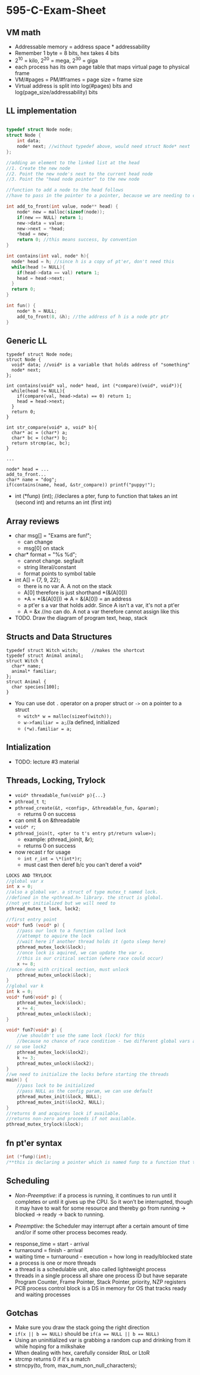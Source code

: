 # 595-C-Exam-Sheet

## VM math
- Addressable memory = address space * addressability
- Remember 1 byte = 8 bits, hex takes 4 bits
- 2<sup>10</sup> = kilo, 2<sup>20</sup> = mega, 2<sup>30</sup> = giga
- each process has its own page table that maps virtual page to physical frame
- VM/#pages = PM/#frames = page size = frame size
- Virtual address is split into log(#pages) bits and log(page_size/addressability) bits

## LL implementation
``` c 

typedef struct Node node;
struct Node {
	int data;
	node* next; //without typedef above, would need struct Node* next
};

//adding an element to the linked list at the head
//1. Create the new node
//2. Point the new node's next to the current head node
//3. Point the "head node pointer" to the new node

//function to add a node to the head follows
//have to pass in the pointer to a pointer, because we are needing to change head in a pass-by-reference fashion

int add_to_front(int value, node** head) {
	node* new = malloc(sizeof(node));
	if(new == NULL) return 1;
	new->data = value;
	new->next = *head;
	*head = new;
	return 0; //this means success, by convention
}

int contains(int val, node* h){
  node* head = h; //since h is a copy of pt'er, don't need this
  while(head != NULL){
    if(head->data == val) return 1;
    head = head->next;
  }
  return 0;
}

int fun() {
	node* h = NULL;
	add_to_front(8, &h); //the address of h is a node ptr ptr
}
```

## Generic LL
```
typedef struct Node node;
struct Node {
  void* data; //void* is a variable that holds address of "something"
  node* next;
};

int contains(void* val, node* head, int (*compare)(void*, void*)){
  while(head != NULL){
    if(compare(val, head->data) == 0) return 1;
    head = head->next;
  }
  return 0;
}

int str_compare(void* a, void* b){
  char* ac = (char*) a;
  char* bc = (char*) b;
  return strcmp(ac, bc);
}

...

node* head = ...
add_to_front...
char* name = "dog";
if(contains(name, head, &str_compare)) printf("puppy!");
```

- int (*funp) (int); //declares a pter, funp to function that takes an int (second int) and returns an int (first int)

## Array reviews
- char msg[] = "Exams are fun!";
  - can change
  - msg[0] on stack
- char* format = "%s %d";
  - cannot change. segfault
  - string literal/constant
  - format points to symbol table
- int A[] = {7, 9, 22};
  - there is no var A. A not on the stack
  - A[0] therefore is just shorthand *(&(A[0]))
  - *A = *(&(A[0])) => A = &(A[0]) = an address
  - a pt'er s a var that holds addr. Since A isn't a var, it's not a pt'er
  - A = &x //no can do. A not a var therefore cannot assign like this
- TODO. Draw the diagram of program text, heap, stack

## Structs and Data Structures
```
typedef struct Witch witch;     //makes the shortcut
typedef struct Animal animal;
struct Witch {
  char* name;
  animal* familiar;
};
struct Animal {
  char species[100];
}
```
- You can use dot `.` operator on a proper struct or `->` on a pointer to a struct
  - `witch* w = malloc(sizeof(witch));`
  - `w->familiar = a;`//a defined, initialized
  - `(*w).familiar = a;`

## Intialization
- TODO: lecture #3 material

## Threads, Locking, Trylock
- `void* threadable_fun(void* p){...}`
- `pthread_t t`;
- `pthread_create(&t, <config>, &threadable_fun, &param);`
  - returns 0 on success
- can omit & on &threadable
- `void* r`;
- `pthread_join(t, <pter to t's entry pt/return value>);`
  - example: pthread_join(t, &r);
  - returns 0 on success
- now recast r for usage
  - `int r_int = \*(int*)r`;
  - must cast then deref b/c you can't deref a void*
``` c
LOCKS AND TRYLOCK
//global var x
int x = 0;
//also a global var. a struct of type mutex_t named lock. 
//defined in the <pthread.h> library. the struct is global.
//not yet initialized but we will need to
pthread_mutex_t lock, lock2;

//first entry point
void* fun5 (void* p) {
	//pass our lock to a function called lock
	//attempt to aquire the lock 
	//wait here if another thread holds it (goto sleep here)
	pthread_mutex_lock(&lock);
	//once lock is aquired, we can update the var x. 
	//this is our critical section (where race could occur)
	x += 8;
//once done with critical section, must unlock
	pthread_mutex_unlock(&lock);
}
//global var k
int k = 0;
void* fun6(void* p) {
	pthread_mutex_lock(&lock);
	x += 4;
	pthread_mutex_unlock(&lock);
}

void* fun7(void* p) {
	//we shouldn't use the same lock (lock) for this
 	//because no chance of race condition - two different global vars are being manipulated. 
// so use lock2
	pthread_mutex_lock(&lock2);
	k += 3;
	pthread_mutex_unlock(&lock2);
}
//we need to initialize the locks before starting the threads
main() {
	//pass lock to be initialized
	//pass NULL as the config param, we can use default
	pthread_mutex_init(&lock, NULL);
	pthread_mutex_init(&lock2, NULL);
}
//returns 0 and acquires lock if available.
//returns non-zero and proceeds if not available.
pthread_mutex_trylock(&lock);
```
## fn pt'er syntax
``` c
int (*funp)(int);
/**this is declaring a pointer which is named funp to a function that takes an int as a parameter and returns an int. 
```

## Scheduling
* *Non-Preemptive*: if a process is running, it continues to run until it completes or until it gives up the CPU. So it won’t be interrupted, though it may have to wait for some resource and thereby go from 
running -> blocked -> ready -> back to running. 

* *Preemptive*: the Scheduler may interrupt after a certain amount of time and/or if some other process becomes ready.
- response_time = start - arrival
- turnaround = finish - arrival
- waiting time = turnaround - execution = how long in ready/blocked state
- a process is one or more threads
- a thread is a schedulable unit, also called lightweight process
- threads in a single process all share one process ID but have separate Program Counter, Frame Pointer, Stack Pointer, priority, NZP registers
- PCB process control block is a DS in memory for OS that tracks ready and waiting processes

## Gotchas
- Make sure you draw the stack going the right direction
- `if(x || b == NULL)` should be `if(a == NULL || b == NULL)`
- Using an uninitialized var is grabbing a random cup and drinking from it while hoping for a milkshake
- When dealing with hex, carefully consider RtoL or LtoR
- strcmp returns 0 if it's a match
- strncpy(to, from, max_num_non_null_characters);

